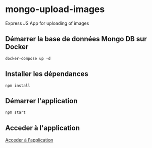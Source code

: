 # mongo-upload-images
Express JS App for uploading of images
## Démarrer la base de données Mongo DB sur Docker
`
docker-compose up -d
`

## Installer les dépendances
`
npm install
`

## Démarrer l'application
`
npm start
`

## Acceder à l'application
[Acceder à l'application](http://localhost:3000)
